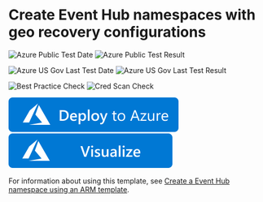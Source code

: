 # Create Event Hub namespaces with geo recovery configurations

![Azure Public Test Date](https://azurequickstartsservice.blob.core.windows.net/badges/201-eventhub-create-namespace-geo-recoveryconfiguration/PublicLastTestDate.svg)
![Azure Public Test Result](https://azurequickstartsservice.blob.core.windows.net/badges/201-eventhub-create-namespace-geo-recoveryconfiguration/PublicDeployment.svg)

![Azure US Gov Last Test Date](https://azurequickstartsservice.blob.core.windows.net/badges/201-eventhub-create-namespace-geo-recoveryconfiguration/FairfaxLastTestDate.svg)
![Azure US Gov Last Test Result](https://azurequickstartsservice.blob.core.windows.net/badges/201-eventhub-create-namespace-geo-recoveryconfiguration/FairfaxDeployment.svg)

![Best Practice Check](https://azurequickstartsservice.blob.core.windows.net/badges/201-eventhub-create-namespace-geo-recoveryconfiguration/BestPracticeResult.svg)
![Cred Scan Check](https://azurequickstartsservice.blob.core.windows.net/badges/201-eventhub-create-namespace-geo-recoveryconfiguration/CredScanResult.svg)

[![Deploy To Azure](https://raw.githubusercontent.com/Azure/azure-quickstart-templates/master/1-CONTRIBUTION-GUIDE/images/deploytoazure.svg?sanitize=true)]("https://portal.azure.com/#create/Microsoft.Template/uri/https%3A%2F%2Fraw.githubusercontent.com%2FAzure%2Fazure-quickstart-templates%2Fmaster%2F201-eventhub-create-namespace-geo-recoveryconfiguration%2Fazuredeploy.json")
[![Visualize](https://raw.githubusercontent.com/Azure/azure-quickstart-templates/master/1-CONTRIBUTION-GUIDE/images/visualizebutton.svg?sanitize=true)]("http://armviz.io/#/?load=https%3A%2F%2Fraw.githubusercontent.com%2FAzure%2Fazure-quickstart-templates%2Fmaster%2F201-eventhub-create-namespace-geo-recoveryconfiguration%2Fazuredeploy.json")

For information about using this template, see
[Create a Event Hub namespace using an ARM template](http://azure.microsoft.com/documentation/articles/service-bus-resource-manager-namespace-event-hub/).
